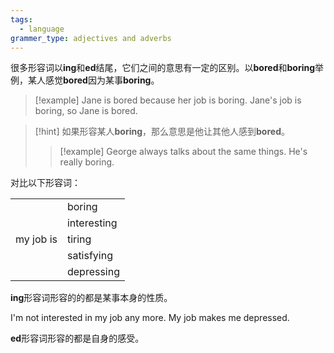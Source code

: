 ```yaml
---
tags:
  - language
grammer_type: adjectives and adverbs
---
```

很多形容词以**ing**和**ed**结尾，它们之间的意思有一定的区别。以**bored**和**boring**举例，某人感觉**bored**因为某事**boring**。

> [!example]
> Jane is bored because her job is boring.
> Jane's job is boring, so Jane is bored.

> [!hint]
> 如果形容某人**boring**，那么意思是他让其他人感到**bored**。
> > [!example]
> > George always talks about the same things. He's really boring.

对比以下形容词：

|  |  |
| ---- | ---- |
|  | boring |
|  | interesting |
| my job is | tiring |
|  | satisfying |
|  | depressing |

**ing**形容词形容的的都是某事本身的性质。

I'm not interested in my job any more.
My job makes me depressed.

**ed**形容词形容的都是自身的感受。